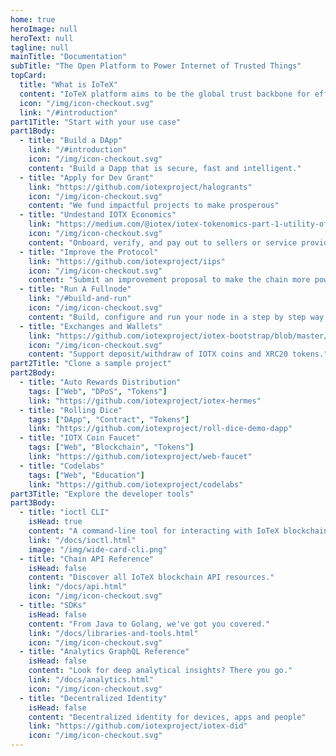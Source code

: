```yaml
---
home: true
heroImage: null
heroText: null
tagline: null
mainTitle: "Documentation"
subTitle: "The Open Platform to Power Internet of Trusted Things"
topCard:
  title: "What is IoTeX"
  content: "IoTeX platform aims to be the global trust backbone for efficiently connecting distinct parties, where  blockchain is the root of trust for this open platform."
  icon: "/img/icon-checkout.svg"
  link: "/#introduction"
part1Title: "Start with your use case"
part1Body:
  - title: "Build a DApp"
    link: "/#introduction"
    icon: "/img/icon-checkout.svg"
    content: "Build a Dapp that is secure, fast and intelligent."
  - title: "Apply for Dev Grant"
    link: "https://github.com/iotexproject/halogrants"
    icon: "/img/icon-checkout.svg"
    content: "We fund impactful projects to make prosperous"
  - title: "Undestand IOTX Economics"
    link: "https://medium.com/@iotex/iotex-tokenomics-part-1-utility-of-the-iotx-token-781ff9c866e3"
    icon: "/img/icon-checkout.svg"
    content: "Onboard, verify, and pay out to sellers or service providers."
  - title: "Improve the Protocol"  
    link: "https://github.com/iotexproject/iips"
    icon: "/img/icon-checkout.svg"
    content: "Submit an improvement proposal to make the chain more powerful."
  - title: "Run A Fullnode"
    link: "/#build-and-run"
    icon: "/img/icon-checkout.svg"
    content: "Build, configure and run your node in a step by step way."
  - title: "Exchanges and Wallets"
    link: "https://github.com/iotexproject/iotex-bootstrap/blob/master/integration/exchange.md"
    icon: "/img/icon-checkout.svg"
    content: "Support deposit/withdraw of IOTX coins and XRC20 tokens."
part2Title: "Clone a sample project"
part2Body:
  - title: "Auto Rewards Distribution"
    tags: ["Web", "DPoS", "Tokens"]
    link: "https://github.com/iotexproject/iotex-hermes"
  - title: "Rolling Dice"
    tags: ["DApp", "Contract", "Tokens"]
    link: "https://github.com/iotexproject/roll-dice-demo-dapp"
  - title: "IOTX Coin Faucet"
    tags: ["Web", "Blockchain", "Tokens"]
    link: "https://github.com/iotexproject/web-faucet"
  - title: "Codelabs"
    tags: ["Web", "Education"]
    link: "https://github.com/iotexproject/codelabs"
part3Title: "Explore the developer tools"
part3Body:
  - title: "ioctl CLI"
    isHead: true
    content: "A command-line tool for interacting with IoTeX blockchains."
    link: "/docs/ioctl.html"
    image: "/img/wide-card-cli.png"
  - title: "Chain API Reference"
    isHead: false
    content: "Discover all IoTeX blockchain API resources."
    link: "/docs/api.html"
    icon: "/img/icon-checkout.svg"
  - title: "SDKs"
    isHead: false
    content: "From Java to Golang, we've got you covered."
    link: "/docs/libraries-and-tools.html"
    icon: "/img/icon-checkout.svg"
  - title: "Analytics GraphQL Reference"
    isHead: false
    content: "Look for deep analytical insights? There you go."
    link: "/docs/analytics.html"
    icon: "/img/icon-checkout.svg"
  - title: "Decentralized Identity"
    isHead: false
    content: "Decentralized identity for devices, apps and people"
    link: "https://github.com/iotexproject/iotex-did"
    icon: "/img/icon-checkout.svg"
---
```


<Home-Content />
